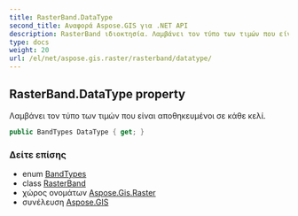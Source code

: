 ```yaml
---
title: RasterBand.DataType
second_title: Αναφορά Aspose.GIS για .NET API
description: RasterBand ιδιοκτησία. Λαμβάνει τον τύπο των τιμών που είναι αποθηκευμένοι σε κάθε κελί.
type: docs
weight: 20
url: /el/net/aspose.gis.raster/rasterband/datatype/
---
```

## RasterBand.DataType property

Λαμβάνει τον τύπο των τιμών που είναι αποθηκευμένοι σε κάθε κελί.

```csharp
public BandTypes DataType { get; }
```

### Δείτε επίσης

* enum [BandTypes](../../bandtypes/)
* class [RasterBand](../)
* χώρος ονομάτων [Aspose.Gis.Raster](../../rasterband/)
* συνέλευση [Aspose.GIS](../../../)


